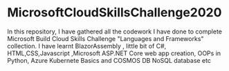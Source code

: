 # MicrosoftCloudSkillsChallenge2020
In this repository, I have gathered all the codework I have done to complete Microsoft Build Cloud Skills Challenge "Languages and Frameworks" collection. I have learnt BlazorAssembly , little bit of C#, HTML,CSS,Javascript ,Microsoft ASP.NET Core web app creation, OOPs in Python, Azure Kubernete Basics and COSMOS DB NoSQL database  etc
